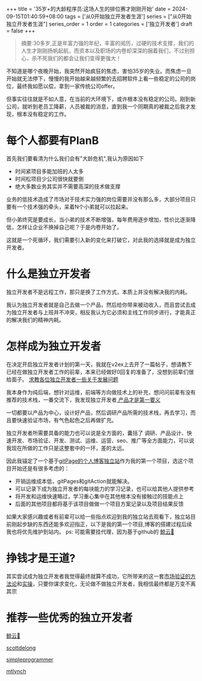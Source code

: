 +++
title = '35岁+的大龄程序员:这场人生的排位赛才刚刚开始'
date = 2024-09-15T01:40:59+08:00
tags = ['从0开始独立开发者生涯']
series = ["从0开始独立开发者生涯"]
series_order = 1
order = 1
categories = ['独立开发者']
draft = false
+++
> 摘要:30多岁,正是年富力强的年纪，丰富的阅历，过硬的技术支撑，我们的人生才刚刚扬帆起航，而资本以及职场的内卷却深深的捆着我们，不过别担心，杀不死我们的都会让我们变得更强大！

不知道是哪个夜晚开始，我突然开始疯狂的焦虑，害怕35岁的失业。而焦虑一旦开始就无法停下，慢慢的我开始越来越频繁的去招聘软件上看一些稳定的公司的岗位，最终我如愿以偿，拿到一家传统公司offer。

但事实往往就是不如人意，在当前的大环境下，或许根本没有稳定的公司。刚到新公司，就听到老员工降薪，人员被裁的消息，直到我一个同期真的被裁之后我才发现，根本没有稳定的工作。
# 每个人都要有PlanB
首先我们要看清为什么我们会有"大龄危机",我认为原因如下
- 时间紧项目多能加班的人太多
- 时间松项目少公司很快就要倒
- 绝大多数业务其实并不需要高深的技术做支撑

业务的低技术造成了市场对于技术实力强的岗位需要并没有那么多，大部分项目只要有一个技术强的牵头，呆着N个小弟就可以拉起来。

但小弟终究是要成长，当小弟的技术不断增强，每年费用逐步增加，性价比逐渐降低，怎样让企业不换掉自己呢？于是内卷开始了。

这就是一个死循环，我们需要引入新的变化来打破它，对此我的选择就是成为独立开发者。
# 什么是独立开发者
独立开发者不是远程工作，那只是换了工作方式，本质上并没有解决我的内耗。

我认为独立开发者就是自己去做一个产品，然后给你带来被动收入，而且尝试去成为独立开发者与上班并不冲突，相反我认为它必须和主线工作同步进行，才能真正的解决我们的精神内耗。
# 怎样成为独立开发者
在决定开启独立开发者计划的第一天，我就在v2ex上去开了一篇帖子，想请教下已经在做独立开发者工作的前辈，本来已经做好0回复的准备了，没想到前辈们很给面子。
[求教各位独立开发者一些关于发展问题](https://www.v2ex.com/t/1072004#reply21)

我本身作为纯后端，想针对运维，前端等方向做技术上的补充，想问问前辈有没有推荐的技术栈，一番交流下，我发现独立开发者[ 产品才是第一要义]()

一切都要以产品为中心，设计好产品，然后调研产品所需的技术栈，再去学习，而且要快速验证市场，有气色起色之后再做扩充。

独立开发者所需要具备的能力也可以说是全方面的，囊括了 调研、产品设计、快速开发、市场验证、开发、测试、运维、运营、seo、推广等全方面能力，可以说我现在所做的工作只是这整套中的一环，差的太远。

因此我锚定了一个基于[gitPage的个人博客独立站](https://togally.site/)作为我的第一个项目，选这个项目开始还是有很多考虑的：
- 开销运维成本低，gitPages和gitAction就能解决。
- 可以记录下成为独立开发者的每块能力的学习记录，也可以给其他人提供参考
- 将开发和运维快速略过，学习重心集中在其他根本没有接触过的技能点上
- 后面的其他项目都将基于该项目做做一个项目方案记录以及项目结果反馈

如果大家感兴趣或者有前辈可以给一些指点欢迎到我的独立站去观看下，独立站目前刚起步缺的东西还能多欢迎指正，以下是我的第一个项目,博客的搭建过程后续我也将优先维护到站内。
ps: 可能需要挂代理，因为基于github的
[鲸云🐳](https://togally.site/)
# 挣钱才是王道?
其实尝试成为独立开发者我觉得最终就算不成功，它所带来的这一套[市场验证的方法论]()和[实操]()，只要你谋求变化，无论做不做独立开发者，我相信最终都是万变不离其宗
# 推荐一些优秀的独立开发者
[鲸云🐳](https://togally.site/)

[scottdelong](https://www.scottdelong.com/)

[simpleprogrammer](https://simpleprogrammer.com/)

[mtlynch](https://mtlynch.io/)